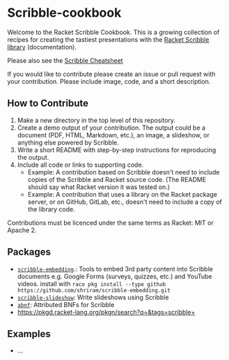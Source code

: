 # Scribble-cookbook

Welcome to the Racket Scribble Cookbook. This is a growing collection of recipes for creating the tastiest presentations with the [Racket Scribble library](https://docs.racket-lang.org/scribble/index.html) (documentation).

Please also see the [Scribble Cheatsheet](https://docs.racket-lang.org/scribble-cheatsheet/index.html)

If you would like to contribute please create an issue or pull request with your contribution. Please include image, code, and a short description.


## How to Contribute

1. Make a new directory in the top level of this repository.
2. Create a demo output of your contribution. The output could be a document (PDF, HTML, Markdown, etc.), an image, a slideshow, or anything else powered by Scribble.
3. Write a short README with step-by-step instructions for reproducing the output.
4. Include all code or links to supporting code.
    * Example: A contribution based on Scribble doesn't need to include copies of the Scribble and Racket source code. (The README should say what Racket version it was tested on.)
    * Example: A contribution that uses a library on the Racket package server, or on GitHub, GitLab, etc., doesn't need to include a copy of the library code.

Contributions must be licenced under the same terms as Racket: MIT or Apache 2.


## Packages

* [`scribble-embedding`](https://github.com/shriram/scribble-embedding).: Tools to embed 3rd party content into Scribble documents e.g.  Google Forms (surveys, quizzes, etc.) and YouTube videos. install with `raco pkg install --type github https://github.com/shriram/scribble-embedding.git`
* [`scribble-slideshow`](https://docs.racket-lang.org/scribble-slideshow/index.html): Write slideshows using Scribble
* [`abnf`](https://pkgs.racket-lang.org/package/abnf): Attributed BNFs for Scribble
* https://pkgd.racket-lang.org/pkgn/search?q=&tags=scribble+

## Examples

* ...
